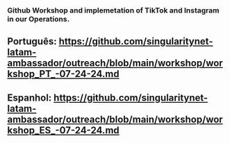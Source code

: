 ### Github Workshop and implemetation of TikTok and Instagram in our Operations.

## Português: https://github.com/singularitynet-latam-ambassador/outreach/blob/main/workshop/workshop_PT_-07-24-24.md


## Espanhol: https://github.com/singularitynet-latam-ambassador/outreach/blob/main/workshop/workshop_ES_-07-24-24.md
